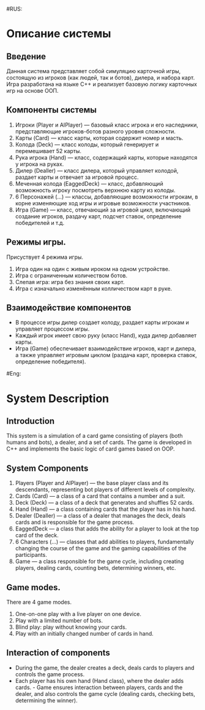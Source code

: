 #RUS:
# Описание системы

## Введение
Данная система представляет собой симуляцию карточной игры, состоящую из игроков (как людей, так и ботов), дилера, и набора карт. Игра разработана на языке C++ и реализует базовую логику карточных игр на основе ООП.

## Компоненты системы
1. Игроки (Player и AIPlayer) — базовый класс игрока и его наследники, представляющие игроков-ботов разного уровня сложности.
2. Карты (Card) — класс карты, которая содержит номер и масть.
3. Колода (Deck) — класс колоды, который генерирует и перемешивает 52 карты.
4. Рука игрока (Hand) — класс, содержащий карты, которые находятся у игрока на руках.
5. Дилер (Dealler) — класс дилера, который управляет колодой, раздает карты и отвечает за игровой процесс.
6. Меченная колода (EaggedDeck) — класс, добавляющий возможность игроку посмотреть верхнюю карту из колоды.
7. 6 Персонажей (...) — классы, добавляющие возможности игрокам, в корне изменяющие ход игры и игровые возможности участников.
8. Игра (Game) — класс, отвечающий за игровой цикл, включающий создание игроков, раздачу карт, подсчет ставок, определение победителей и т.д.

## Режимы игры.
Присуствует 4 режима игры.
1. Игра один на один с живым ироком на одном устройстве.
2. Игра с ограниченным количеством ботов.
3. Слепая игра: игра без знания своих карт.
4. Игра с изначально изменённым колличеством карт в руке.

## Взаимодействие компонентов
- В процессе игры дилер создает колоду, раздает карты игрокам и управляет процессом игры.
- Каждый игрок имеет свою руку (класс Hand), куда дилер добавляет карты.
- Игра (Game) обеспечивает взаимодействие игроков, карт и дилера, а также управляет игровым циклом (раздача карт, проверка ставок, определение победителя).

#Eng:
# System Description

## Introduction
This system is a simulation of a card game consisting of players (both humans and bots), a dealer, and a set of cards. The game is developed in C++ and implements the basic logic of card games based on OOP.

## System Components
1. Players (Player and AIPlayer) — the base player class and its descendants, representing bot players of different levels of complexity.
2. Cards (Card) — a class of a card that contains a number and a suit.
3. Deck (Deck) — a class of a deck that generates and shuffles 52 cards.
4. Hand (Hand) — a class containing cards that the player has in his hand.
5. Dealer (Dealler) — a class of a dealer that manages the deck, deals cards and is responsible for the game process.
6. EaggedDeck — a class that adds the ability for a player to look at the top card of the deck.
7. 6 Characters (...) — classes that add abilities to players, fundamentally changing the course of the game and the gaming capabilities of the participants.
8. Game — a class responsible for the game cycle, including creating players, dealing cards, counting bets, determining winners, etc.

## Game modes.
There are 4 game modes.
1. One-on-one play with a live player on one device.
2. Play with a limited number of bots.
3. Blind play: play without knowing your cards.
4. Play with an initially changed number of cards in hand.

## Interaction of components
- During the game, the dealer creates a deck, deals cards to players and controls the game process.
- Each player has his own hand (Hand class), where the dealer adds cards. - Game ensures interaction between players, cards and the dealer, and also controls the game cycle (dealing cards, checking bets, determining the winner).



